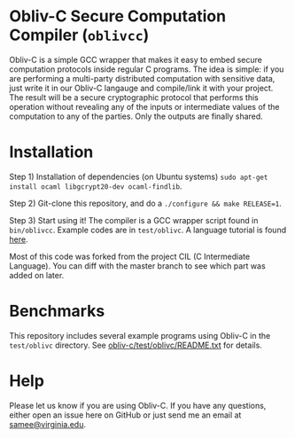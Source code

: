 Obliv-C Secure Computation Compiler (`oblivcc`)
===============================================

Obliv-C is a simple GCC wrapper that makes it easy to embed secure computation protocols inside regular C programs. The idea is simple: if you are performing a multi-party distributed computation with sensitive data, just write it in our Obliv-C langauge and compile/link it with your project. The result will be a secure cryptographic protocol that performs this operation without revealing any of the inputs or intermediate values of the computation to any of the parties. Only the outputs are finally shared.

# Installation

Step 1) Installation of dependencies (on Ubuntu systems) `sudo apt-get install ocaml libgcrypt20-dev ocaml-findlib`. 

Step 2) Git-clone this repository, and do a `./configure && make RELEASE=1`. 

Step 3) Start using it! The compiler is a GCC wrapper script found in `bin/oblivcc`. Example codes are in `test/oblivc`. A language tutorial is found [here](http://goo.gl/TXzxD0).

Most of this code was forked from the project CIL (C Intermediate Language). You can diff with the master branch to see which part was added on later.

# Benchmarks

This repository includes several example programs using Obliv-C in the `test/oblivc` directory.  See [obliv-c/test/oblivc/README.txt](https://github.com/uvasrg/obliv-c/blob/obliv-c/test/oblivc/README.txt) for details. 

# Help

Please let us know if you are using Obliv-C.  If you have any questions, either open an issue here on GitHub or just send me an email at samee@virginia.edu.
